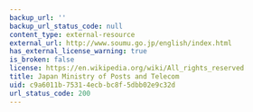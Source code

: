 ```yaml
---
backup_url: ''
backup_url_status_code: null
content_type: external-resource
external_url: http://www.soumu.go.jp/english/index.html
has_external_license_warning: true
is_broken: false
license: https://en.wikipedia.org/wiki/All_rights_reserved
title: Japan Ministry of Posts and Telecom
uid: c9a6011b-7531-4ecb-bc8f-5dbb02e9c32d
url_status_code: 200
---
```

